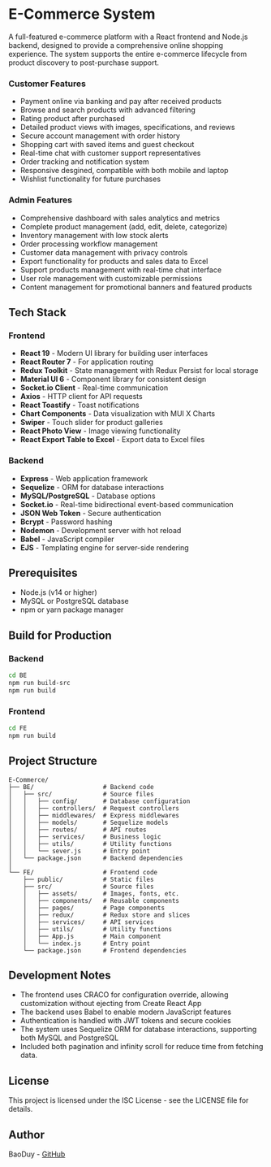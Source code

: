 # E-Commerce System

A full-featured e-commerce platform with a React frontend and Node.js backend, designed to provide a comprehensive online shopping experience. The system supports the entire e-commerce lifecycle from product discovery to post-purchase support.

### Customer Features
- Payment online via banking and pay after received products
- Browse and search products with advanced filtering
- Rating product after purchased
- Detailed product views with images, specifications, and reviews
- Secure account management with order history
- Shopping cart with saved items and guest checkout
- Real-time chat with customer support representatives
- Order tracking and notification system
- Responsive desgined, compatible with both mobile and laptop
- Wishlist functionality for future purchases
  
### Admin Features
- Comprehensive dashboard with sales analytics and metrics
- Complete product management (add, edit, delete, categorize)
- Inventory management with low stock alerts
- Order processing workflow management
- Customer data management with privacy controls
- Export functionality for products and sales data to Excel
- Support products management with real-time chat interface
- User role management with customizable permissions
- Content management for promotional banners and featured products

## Tech Stack

### Frontend
- **React 19** - Modern UI library for building user interfaces
- **React Router 7** - For application routing
- **Redux Toolkit** - State management with Redux Persist for local storage
- **Material UI 6** - Component library for consistent design
- **Socket.io Client** - Real-time communication
- **Axios** - HTTP client for API requests
- **React Toastify** - Toast notifications
- **Chart Components** - Data visualization with MUI X Charts
- **Swiper** - Touch slider for product galleries
- **React Photo View** - Image viewing functionality
- **React Export Table to Excel** - Export data to Excel files

### Backend
- **Express** - Web application framework
- **Sequelize** - ORM for database interactions
- **MySQL/PostgreSQL** - Database options
- **Socket.io** - Real-time bidirectional event-based communication
- **JSON Web Token** - Secure authentication
- **Bcrypt** - Password hashing
- **Nodemon** - Development server with hot reload
- **Babel** - JavaScript compiler
- **EJS** - Templating engine for server-side rendering

## Prerequisites

- Node.js (v14 or higher)
- MySQL or PostgreSQL database
- npm or yarn package manager





## Build for Production

### Backend
```bash
cd BE
npm run build-src
npm run build
```

### Frontend
```bash
cd FE
npm run build
```

## Project Structure

```
E-Commerce/
├── BE/                   # Backend code
│   ├── src/              # Source files
│   │   ├── config/       # Database configuration
│   │   ├── controllers/  # Request controllers
│   │   ├── middlewares/  # Express middlewares
│   │   ├── models/       # Sequelize models
│   │   ├── routes/       # API routes
│   │   ├── services/     # Business logic
│   │   ├── utils/        # Utility functions
│   │   └── sever.js      # Entry point
│   └── package.json      # Backend dependencies
│
└── FE/                   # Frontend code
    ├── public/           # Static files
    ├── src/              # Source files
    │   ├── assets/       # Images, fonts, etc.
    │   ├── components/   # Reusable components
    │   ├── pages/        # Page components
    │   ├── redux/        # Redux store and slices
    │   ├── services/     # API services
    │   ├── utils/        # Utility functions
    │   ├── App.js        # Main component
    │   └── index.js      # Entry point
    └── package.json      # Frontend dependencies
```

## Development Notes

- The frontend uses CRACO for configuration override, allowing customization without ejecting from Create React App
- The backend uses Babel to enable modern JavaScript features
- Authentication is handled with JWT tokens and secure cookies
- The system uses Sequelize ORM for database interactions, supporting both MySQL and PostgreSQL
- Included both pagination and infinity scroll for reduce time from fetching data.



## License

This project is licensed under the ISC License - see the LICENSE file for details.

## Author

BaoDuy - [GitHub](https://github.com/vitmetmoi)
